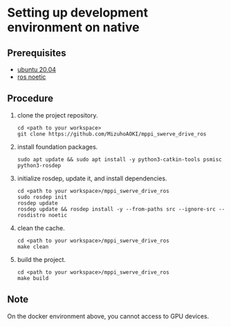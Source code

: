 # Setting up development environment on native

## Prerequisites
- [ubuntu 20.04](https://releases.ubuntu.com/focal/)
- [ros noetic](https://wiki.ros.org/noetic)

## Procedure
1. clone the project repository.
    ```
    cd <path to your workspace>
    git clone https://github.com/MizuhoAOKI/mppi_swerve_drive_ros
    ```
1. install foundation packages.
    ```
    sudo apt update && sudo apt install -y python3-catkin-tools psmisc python3-rosdep
    ```
1. initialize rosdep, update it, and install dependencies.
    ```
    cd <path to your workspace>/mppi_swerve_drive_ros
    sudo rosdep init
    rosdep update
    rosdep update && rosdep install -y --from-paths src --ignore-src --rosdistro noetic
    ```
1. clean the cache.
    ```
    cd <path to your workspace>/mppi_swerve_drive_ros
    make clean
    ```
1. build the project.
    ```
    cd <path to your workspace>/mppi_swerve_drive_ros
    make build
    ```

## Note
On the docker environment above, you cannot access to GPU devices.
